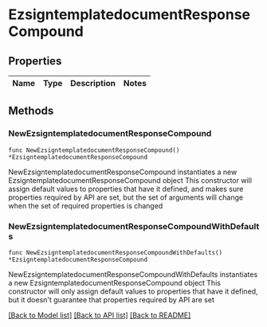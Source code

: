 # EzsigntemplatedocumentResponseCompound

## Properties

Name | Type | Description | Notes
------------ | ------------- | ------------- | -------------

## Methods

### NewEzsigntemplatedocumentResponseCompound

`func NewEzsigntemplatedocumentResponseCompound() *EzsigntemplatedocumentResponseCompound`

NewEzsigntemplatedocumentResponseCompound instantiates a new EzsigntemplatedocumentResponseCompound object
This constructor will assign default values to properties that have it defined,
and makes sure properties required by API are set, but the set of arguments
will change when the set of required properties is changed

### NewEzsigntemplatedocumentResponseCompoundWithDefaults

`func NewEzsigntemplatedocumentResponseCompoundWithDefaults() *EzsigntemplatedocumentResponseCompound`

NewEzsigntemplatedocumentResponseCompoundWithDefaults instantiates a new EzsigntemplatedocumentResponseCompound object
This constructor will only assign default values to properties that have it defined,
but it doesn't guarantee that properties required by API are set


[[Back to Model list]](../README.md#documentation-for-models) [[Back to API list]](../README.md#documentation-for-api-endpoints) [[Back to README]](../README.md)


